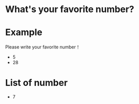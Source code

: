 # What's your favorite number?

# Example
Please write your favorite number！
- 5
- 28

# List of number
- 7

